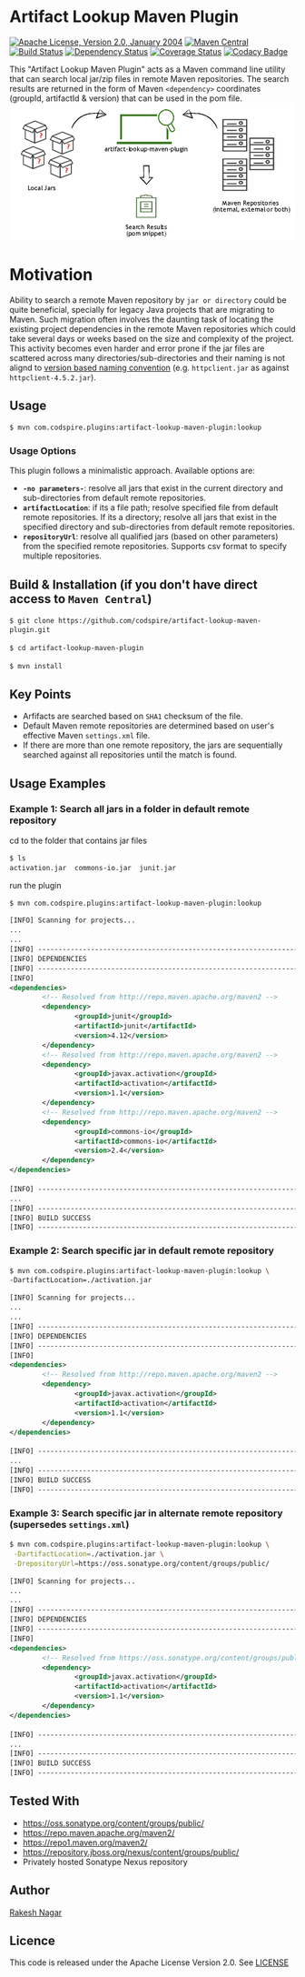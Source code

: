 # Artifact Lookup Maven Plugin

[![Apache License, Version 2.0, January 2004](https://img.shields.io/github/license/mojohaus/versions-maven-plugin.svg?label=License)](http://www.apache.org/licenses/) [![Maven Central](https://maven-badges.herokuapp.com/maven-central/com.codspire.plugins/artifact-lookup-maven-plugin/badge.svg)](https://maven-badges.herokuapp.com/maven-central/com.codspire.plugins/artifact-lookup-maven-plugin) [![Build Status](https://travis-ci.org/codspire/artifact-lookup-maven-plugin.svg?branch=master)](https://travis-ci.org/codspire/artifact-lookup-maven-plugin) [![Dependency Status](https://www.versioneye.com/user/projects/5701a4b2fcd19a0039f1562e/badge.svg?style=flat)](https://www.versioneye.com/user/projects/5701a4b2fcd19a0039f1562e) [![Coverage Status](https://coveralls.io/repos/github/codspire/artifact-lookup-maven-plugin/badge.svg?branch=master)](https://coveralls.io/github/codspire/artifact-lookup-maven-plugin?branch=master) [![Codacy Badge](https://api.codacy.com/project/badge/grade/ed1b3ddf0664422d88d768a87f659e16)](https://www.codacy.com/app/codspire/artifact-lookup-maven-plugin)

This "Artifact Lookup Maven Plugin" acts as a Maven command line utility that can search local jar/zip files in remote Maven repositories. The search results are returned in the form of Maven `<dependency>` coordinates (groupId, artifactId & version) that can be used in the pom file.
![Artifact Lookup Maven Plugin Info](https://raw.githubusercontent.com/codspire/artifact-lookup-maven-plugin/master/src/main/resources/artifact-lookup-maven-plugin-info.png)

# Motivation
Ability to search a remote Maven repository by `jar or directory` could be quite beneficial, specially for legacy Java projects that are migrating to Maven. Such migration often involves the daunting task of locating the existing project dependencies in the remote Maven repositories which could take several days or weeks based on the size and complexity of the project. This activity becomes even harder and error prone if the jar files are scattered across many directories/sub-directories and their naming is not alignd to [version based naming convention](http://semver.org) (e.g. `httpclient.jar` as against `httpclient-4.5.2.jar`). 

## Usage
``` sh
$ mvn com.codspire.plugins:artifact-lookup-maven-plugin:lookup
```

### Usage Options
This plugin follows a minimalistic approach. Available options are:
* **`-no parameters-`**: resolve all jars that exist in the current directory and sub-directories from default remote repositories.
* **`artifactLocation`**: if its a file path; resolve specified file from default remote repositories. If its a directory; resolve all jars that exist in the specified directory and sub-directories from default remote repositories.
* **`repositoryUrl`**: resolve all qualified jars (based on other parameters) from the specified remote repositories. Supports csv format to specify multiple repositories.

## Build & Installation (if you don't have direct access to `Maven Central`)
```
$ git clone https://github.com/codspire/artifact-lookup-maven-plugin.git

$ cd artifact-lookup-maven-plugin

$ mvn install
```

## Key Points
* Arfifacts are searched based on `SHA1` checksum of the file.
* Default Maven remote repositories are determined based on user's effective Maven `settings.xml` file. 
* If there are more than one remote repository, the jars are sequentially searched against all repositories until the match is found.

## Usage Examples

### Example 1: Search all jars in a folder in default remote repository
cd to the folder that contains jar files
``` sh
$ ls
activation.jar  commons-io.jar  junit.jar
```
run the plugin

``` sh
$ mvn com.codspire.plugins:artifact-lookup-maven-plugin:lookup
```

``` xml
[INFO] Scanning for projects...
...
...
[INFO] ------------------------------------------------------------------------
[INFO] DEPENDENCIES
[INFO] ------------------------------------------------------------------------
[INFO]
<dependencies>
        <!-- Resolved from http://repo.maven.apache.org/maven2 -->
        <dependency>
                <groupId>junit</groupId>
                <artifactId>junit</artifactId>
                <version>4.12</version>
        </dependency>
        <!-- Resolved from http://repo.maven.apache.org/maven2 -->
        <dependency>
                <groupId>javax.activation</groupId>
                <artifactId>activation</artifactId>
                <version>1.1</version>
        </dependency>
        <!-- Resolved from http://repo.maven.apache.org/maven2 -->
        <dependency>
                <groupId>commons-io</groupId>
                <artifactId>commons-io</artifactId>
                <version>2.4</version>
        </dependency>
</dependencies>

[INFO] ------------------------------------------------------------------------
...
[INFO] ------------------------------------------------------------------------
[INFO] BUILD SUCCESS
[INFO] ------------------------------------------------------------------------
```
### Example 2: Search specific jar in default remote repository
``` sh
$ mvn com.codspire.plugins:artifact-lookup-maven-plugin:lookup \
-DartifactLocation=./activation.jar
```

``` xml
[INFO] Scanning for projects...
...
...
[INFO] ------------------------------------------------------------------------
[INFO] DEPENDENCIES
[INFO] ------------------------------------------------------------------------
[INFO]
<dependencies>
        <!-- Resolved from http://repo.maven.apache.org/maven2 -->
        <dependency>
                <groupId>javax.activation</groupId>
                <artifactId>activation</artifactId>
                <version>1.1</version>
        </dependency>
</dependencies>

[INFO] ------------------------------------------------------------------------
...
[INFO] ------------------------------------------------------------------------
[INFO] BUILD SUCCESS
[INFO] ------------------------------------------------------------------------
```

### Example 3: Search specific jar in alternate remote repository (supersedes `settings.xml`)
``` sh
$ mvn com.codspire.plugins:artifact-lookup-maven-plugin:lookup \
 -DartifactLocation=./activation.jar \
 -DrepositoryUrl=https://oss.sonatype.org/content/groups/public/
```

``` xml
[INFO] Scanning for projects...
...
...
[INFO] ------------------------------------------------------------------------
[INFO] DEPENDENCIES
[INFO] ------------------------------------------------------------------------
[INFO]
<dependencies>
        <!-- Resolved from https://oss.sonatype.org/content/groups/public/ -->
        <dependency>
                <groupId>javax.activation</groupId>
                <artifactId>activation</artifactId>
                <version>1.1</version>
        </dependency>
</dependencies>

[INFO] ------------------------------------------------------------------------
...
[INFO] ------------------------------------------------------------------------
[INFO] BUILD SUCCESS
[INFO] ------------------------------------------------------------------------
```
## Tested With
* https://oss.sonatype.org/content/groups/public/
* https://repo.maven.apache.org/maven2/
* https://repo1.maven.org/maven2/
* https://repository.jboss.org/nexus/content/groups/public/
* Privately hosted Sonatype Nexus repository

## Author
[Rakesh Nagar](https://github.com/codspire)

## Licence
This code is released under the Apache License Version 2.0. See [LICENSE](https://github.com/codspire/artifact-lookup-maven-plugin/blob/master/LICENSE)
